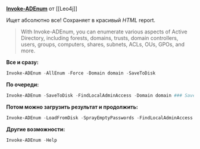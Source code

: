**[Invoke-ADEnum](https://github.com/Leo4j/Invoke-ADEnum)** от [[Leo4j]]

Ищет абсолютно все! Сохраняет в красивый *HTML* report.

>With Invoke-ADEnum, you can enumerate various aspects of Active Directory, including forests, domains, trusts, domain controllers, users, groups, computers, shares, subnets, ACLs, OUs, GPOs, and more.

**Все и сразу:**
```PowerShell
Invoke-ADEnum -AllEnum -Force -Domain domain -SaveToDisk
```

**По очереди:**
```PowerShell
Invoke-ADEnum -SaveToDisk -FindLocalAdminAccess -Domain domain ### Save Location: C:\Users\Public\Documents\Invoke-ADEnum
```

**Потом можно загрузить результат и продолжить:**
```PowerShell
Invoke-ADEnum -LoadFromDisk -SprayEmptyPasswords -FindLocalAdminAccess -RBCD -UserCreatedObjects -WeakPermissions -MoreGPOs -AllDescriptions -Domain domain
```


**Другие возможности:**
```PowerShell
Invoke-ADEnum -Help
```

